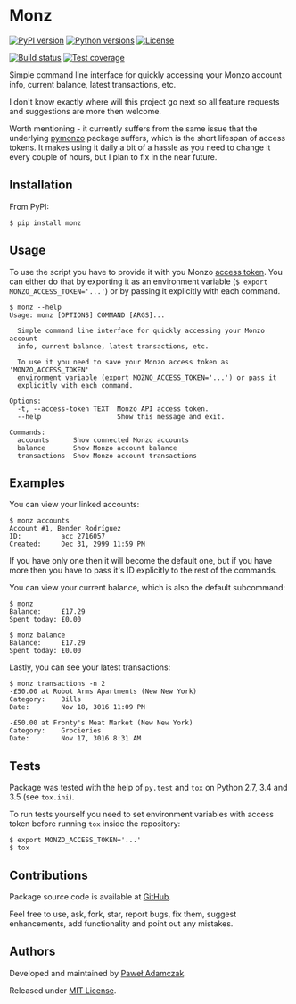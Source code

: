 # Monz
[![PyPI version](https://img.shields.io/pypi/v/monz.svg)][pypi]
[![Python versions](https://img.shields.io/pypi/pyversions/monz.svg)][pypi]
[![License](https://img.shields.io/github/license/pawelad/monz.svg)][license]

[![Build status](https://img.shields.io/travis/pawelad/monz.svg)][travis]
[![Test coverage](https://img.shields.io/coveralls/pawelad/monz.svg)][coveralls]

Simple command line interface for quickly accessing your Monzo account info,
current balance, latest transactions, etc.

I don't know exactly where will this project go next so all feature requests
and suggestions are more then welcome.

Worth mentioning - it currently suffers from the same issue that the underlying
[pymonzo][pymonzo] package suffers, which is the short lifespan of access
tokens. It makes using it daily a bit of a hassle as you need to change it
every couple of hours, but I plan to fix in the near future.

## Installation
From PyPI:
```
$ pip install monz
```

## Usage
To use the script you have to provide it with you Monzo
[access token][monzo developer playground]. You can either do that by exporting
it as an environment variable (`$ export MONZO_ACCESS_TOKEN='...'`) or by
passing it explicitly with each command.

```
$ monz --help 
Usage: monz [OPTIONS] COMMAND [ARGS]...

  Simple command line interface for quickly accessing your Monzo account
  info, current balance, latest transactions, etc.

  To use it you need to save your Monzo access token as 'MONZO_ACCESS_TOKEN'
  environment variable (export MOZNO_ACCESS_TOKEN='...') or pass it
  explicitly with each command.

Options:
  -t, --access-token TEXT  Monzo API access token.
  --help                   Show this message and exit.

Commands:
  accounts      Show connected Monzo accounts
  balance       Show Monzo account balance
  transactions  Show Monzo account transactions
```

## Examples
You can view your linked accounts:
```
$ monz accounts    
Account #1, Bender Rodríguez
ID:          acc_2716057
Created:     Dec 31, 2999 11:59 PM
```

If you have only one then it will become the default one, but if you have more
then you have to pass it's ID explicitly to the rest of the commands.

You can view your current balance, which is also the default subcommand:
```
$ monz       
Balance:     £17.29
Spent today: £0.00

$ monz balance
Balance:     £17.29
Spent today: £0.00
```

Lastly, you can see your latest transactions:
```
$ monz transactions -n 2
-£50.00 at Robot Arms Apartments (New New York)
Category:    Bills
Date:        Nov 18, 3016 11:09 PM

-£50.00 at Fronty's Meat Market (New New York)
Category:    Grocieries
Date:        Nov 17, 3016 8:31 AM
```

## Tests
Package was tested with the help of `py.test` and `tox` on Python 2.7, 3.4
and 3.5 (see `tox.ini`).

To run tests yourself you need to set environment variables with access token
before running `tox` inside the repository:
```shell
$ export MONZO_ACCESS_TOKEN='...'
$ tox
```

## Contributions
Package source code is available at [GitHub][github].

Feel free to use, ask, fork, star, report bugs, fix them, suggest enhancements,
add functionality and point out any mistakes.

## Authors
Developed and maintained by [Paweł Adamczak][pawelad].

Released under [MIT License][license].


[coveralls]: https://coveralls.io/github/pawelad/monz
[github add issue]: https://github.com/pawelad/monz/issues/new
[github]: https://github.com/pawelad/monz
[license]: https://github.com/pawelad/monz/blob/master/LICENSE
[monzo developer playground]: https://developers.getmondo.co.uk/api/playground
[monzo]: https://monzo.com/
[pawelad]: https://github.com/pawelad
[pypi]: https://pypi.python.org/pypi/monz
[pymonzo]: https://github.com/pawelad/pymonzo
[travis]: https://travis-ci.org/pawelad/monz
